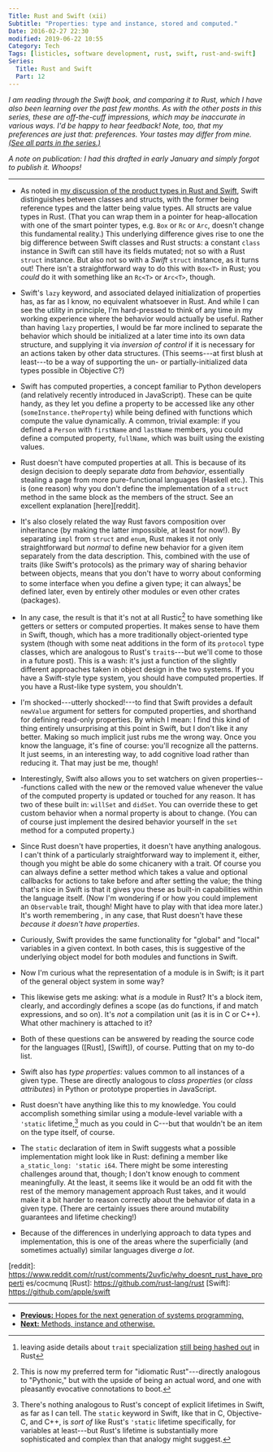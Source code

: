 ```yaml
---
Title: Rust and Swift (xii)
Subtitle: "Properties: type and instance, stored and computed."
Date: 2016-02-27 22:30
modified: 2019-06-22 10:55
Category: Tech
Tags: [listicles, software development, rust, swift, rust-and-swift]
Series:
  Title: Rust and Swift
  Part: 12
---
```


<i class="editorial">I am reading through the Swift book, and comparing it to Rust, which I have also been learning over the past few months. As with the other posts in this series, these are off-the-cuff impressions, which may be inaccurate in various ways. I'd be happy to hear feedback! Note, too, that my preferences are just that: preferences. Your tastes may differ from mine. [(See all parts in the series.)][series]</i>

[series]: /rust-and-swift.html

<i class="editorial">A note on publication: I had this drafted in early January and simply forgot to publish it. Whoops!</i>

---

-   As noted in [my discussion of the product types in Rust and Swift][10], Swift distinguishes between classes and structs, with the former being reference types and the latter being value types. All structs are value types in Rust. (That you can wrap them in a pointer for heap-allocation with one of the smart pointer types, e.g. `Box` or `Rc` or `Arc`, doesn't change this fundamental reality.) This underlying difference gives rise to one the big difference between Swift classes and Rust structs: a constant `class` instance in Swift can still have its fields mutated; not so with a Rust `struct` instance. But also not so with a *Swift* `struct` instance, as it turns out! There isn't a straightforward way to do this with `Box<T>` in Rust; you *could* do it with something like an `Rc<T>` or `Arc<T>`, though.

-   Swift's `lazy` keyword, and associated delayed initialization of properties has, as far as I know, no equivalent whatsoever in Rust. And while I can see the utility in principle, I'm hard-pressed to think of any time in my working experience where the behavior would actually be useful. Rather than having `lazy` properties, I would be far more inclined to separate the behavior which should be initialized at a later time into its own data structure, and supplying it via *inversion of control* if it is necessary for an actions taken by other data structures. (This seems---at first blush at least---to be a way of supporting the un- or partially-initialized data types possible in Objective C?)

-   Swift has computed properties, a concept familiar to Python developers (and relatively recently introduced in JavaScript). These can be quite handy, as they let you define a property to be accessed like any other (`someInstance.theProperty`) while being defined with functions which compute the value dynamically. A common, trivial example: if you defined a `Person` with `firstName` and `lastName` members, you could define a computed property, `fullName`, which was built using the existing values.

-   Rust doesn't have computed properties at all. This is because of its design decision to deeply separate *data* from *behavior*, essentially stealing a page from more pure-functional languages (Haskell etc.). This is (one reason) why you don't define the implementation of a `struct` method in the same block as the members of the struct. See an excellent explanation
    [here][reddit].

-   It's also closely related the way Rust favors composition over inheritance (by making the latter impossible, at least for now!). By separating `impl` from `struct` and `enum`, Rust makes it not only straightforward but *normal* to define new behavior for a given item separately from the data description. This, combined with the use of traits (like Swift's protocols) as the primary way of sharing behavior between objects, means that you don't have to worry about conforming to some interface when you define a given type; it can always[^always] be defined later, even by entirely other modules or even other crates (packages).

-   In any case, the result is that it's not at all Rustic[^rustic] to have something like getters or setters or computed properties. It makes sense to have them in Swift, though, which has a more traditionally object-oriented type system (though with some neat additions in the form of its `protocol` type classes, which are analogous to Rust's `trait`s---but we'll come to those in a future post). This is a wash: it's just a function of the slightly different approaches taken in object design in the two systems. If you have a Swift-style type system, you should have computed properties. If you have a Rust-like type system, you shouldn't.

-   I'm shocked---utterly shocked!---to find that Swift provides a default `newValue` argument for setters for computed properties, and shorthand for defining read-only properties. By which I mean: I find this kind of thing entirely unsurprising at this point in Swift, but I don't like it any better. Making so much implicit just rubs me the wrong way. Once you know the language, it's fine of course: you'll recognize all the patterns. It just seems, in an interesting way, to add cognitive load rather than reducing it. That may just be me, though!

-   Interestingly, Swift also allows you to set watchers on given properties---functions called with the new or the removed value whenever the value of the computed property is updated or touched for any reason. It has two of these built in: `willSet` and `didSet`. You can override these to get custom behavior when a normal property is about to change. (You can of course just implement the desired behavior yourself in the `set` method for a computed property.)

-   Since Rust doesn't have properties, it doesn't have anything analogous. I can't think of a particularly straightforward way to implement it, either, though you might be able do some chicanery with a trait. Of course you can always define a setter method which takes a value and optional callbacks for actions to take before and after setting the value; the thing that's nice in Swift is that it gives you these as built-in capabilities within the language itself. (Now I'm wondering if or how you could implement an `Observable` trait, though! Might have to play with that idea more later.) It's worth remembering , in any case, that Rust doesn't have these *because it doesn't have properties*.

-   Curiously, Swift provides the same functionality for "global" and "local" variables in a given context. In both cases, this is suggestive of the underlying object model for both modules and functions in Swift.

-   Now I'm curious what the representation of a module is in Swift; is it part of the general object system in some way?

-   This likewise gets me asking: what *is* a module in Rust? It's a block item, clearly, and accordingly defines a scope (as do functions, if and match expressions, and so on). It's *not* a compilation unit (as it is in C or C++). What other machinery is attached to it?

-   Both of these questions can be answered by reading the source code for the languages ([Rust], [Swift]), of course. Putting that on my to-do list.

-   Swift also has *type properties*: values common to all instances of a given type. These are directly analogous to *class properties* (or *class attributes*) in Python or prototype properties in JavaScript.

-   Rust doesn't have anything like this to my knowledge. You could accomplish something similar using a module-level variable with a `'static` lifetime,[^lifetimes] much as you could in C---but that wouldn't be an item on the type itself, of course.

-   The `static` declaration of item in Swift suggests what a possible implementation might look like in Rust: defining a member like `a_static_long: 'static i64`. There might be some interesting challenges around that, though; I don't know enough to comment meaningfully. At the least, it seems like it would be an odd fit with the rest of the memory management approach Rust takes, and it would make it a bit harder to reason correctly about the behavior of data in a given type. (There are certainly issues there around mutability guarantees and lifetime checking!)

-   Because of the differences in underlying approach to data types and implementation, this is one of the areas where the superficially (and sometimes actually) similar languages diverge *a lot*.

[reddit]: https://www.reddit.com/r/rust/comments/2uvfic/why_doesnt_rust_have_properti es/cocmunq
[Rust]: https://github.com/rust-lang/rust
[Swift]: https://github.com/apple/swift


---


-  [**Previous:** Hopes for the next generation of systems programming.][11]
-  [**Next:** Methods, instance and otherwise.][13]


[10]: http://www.chriskrycho.com/2015/rust-and-swift-x.html
[11]: http://www.chriskrycho.com/2016/rust-and-swift-xi.html
[13]: http://www.chriskrycho.com/2016/rust-and-swift-xiii.html



[^always]: leaving aside details about `trait` specialization [still being hashed out][specialization] in Rust

[specialization]: https://github.com/aturon/rfcs/blob/impl-specialization/text/0000-impl-specialization.md

[^rustic]: This is now my preferred term for "idiomatic Rust"---directly analogous to "Pythonic," but with the upside of being an actual word, and one with pleasantly evocative connotations to boot.

[^lifetimes]: There's nothing analogous to Rust's concept of explicit lifetimes in Swift, as far as I can tell. The `static` keyword in Swift, like that in C, Objective-C, and C++, is *sort of* like Rust's `'static` lifetime specifically, for variables at least---but Rust's lifetime is substantially more sophisticated and complex than that analogy might suggest.
